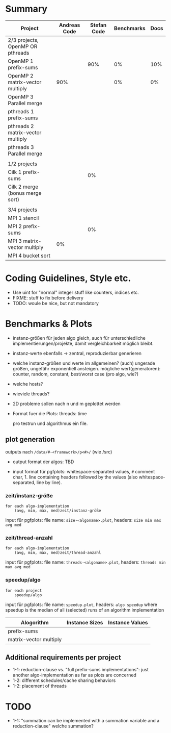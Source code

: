 # Summary

| Project                           | Andreas Code | Stefan Code | Benchmarks | Docs |
| --------------------------------- | ------------ | ----------- | ---------- | ---- |
| 2/3 projects, OpenMP OR pthreads  |              |             |            |      |
| OpenMP 1 prefix-sums              |              |     90%     |     0%     | 10%  |
| OpenMP 2 matrix-vector multiply   |     90%      |             |     0%     |  0%  |
| OpenMP 3 Parallel merge           |              |             |            |      |
| pthreads 1 prefix-sums            |              |             |            |      |
| pthreads 2 matrix-vector multiply |              |             |            |      |
| pthreads 3 Parallel merge         |              |             |            |      |
|                                   |              |             |            |      |
| 1/2 projects                      |              |             |            |      |
| Cilk 1 prefix-sums                |              |      0%     |            |      |
| Cilk 2 merge (bonus merge sort)   |              |             |            |      |
|                                   |              |             |            |      |
| 3/4 projects                      |              |             |            |      |
| MPI 1 stencil                     |              |             |            |      |
| MPI 2 prefix-sums                 |              |      0%     |            |      |
| MPI 3 matrix-vector multiply      |      0%      |             |            |      |
| MPI 4 bucket sort                 |              |             |            |      |

# Coding Guidelines, Style etc.
* Use uint for "normal" integer stuff like counters, indices etc.
* FIXME: stuff to fix before delivery
* TODO: woule be nice, but not mandatory

# Benchmarks & Plots
*	instanz-größen für jeden algo gleich, auch für unterschiedliche implementierungen/projekte,
	damit vergleichbarkeit möglich bleibt.
*	instanz-werte ebenfalls -> zentral, reproduzierbar generieren
*	welche instanz-größen und werte im allgemeinen?
	(auch) ungerade größen, ungefähr exponentiell ansteigen.
	mögliche wert(generatoren): counter, random, constant, best/worst case (pro algo, wie?)
*	welche hosts?
*	wieviele threads?
*	2D probleme sollen nach n und m geplottet werden
* Format fuer die Plots:
  threads: time

  pro testrun und algorithmus ein file.



## plot generation
outputs nach `/data/#-<framework>/p<#>/` (wie /src)

*	output format der algos:
	TBD

*	input format für pgfplots:
	whitespace-separated values, `#` comment char, 1. line containing headers followed by the values (also whitespace-separated, line by line).

###	zeit/instanz-größe

	for each algo-implementation
		(avg, min, max, med)zeit/instanz-größe

input für pgfplots: file name: `size-<algoname>.plot`,
headers: `size min max avg med`

###	zeit/thread-anzahl
	for each algo-implementation
		(avg, min, max, med)zeit/thread-anzahl

input für pgfplots: file name: `threads-<algoname>.plot`,
headers: `threads min max avg med`

###	speedup/algo
	for each project
		speedup/algo

input für pgfplots: file name: `speedup.plot`,
headers: `algo speedup` where speedup is the median of all (selected) runs of an algorithm implementation

Alogorithm               | Instance Sizes | Instance Values |
-------------------------|--------------- | --------------- |
prefix-sums              |                |                 |
matrix-vector multiply   |                |                 |

## Additional requirements per project

*	1-1: reduction-clause vs. "full prefix-sums implementations":
	just another algo-implementation as far as plots are concerned
*	1-2: different schedules/cache sharing behaviors
*	1-2: placement of threads

# TODO

* 1-1: "summation can be implemented with a summation variable and a reduction-clause"
welche summation?
